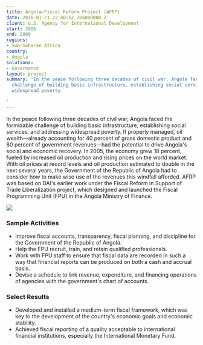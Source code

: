 ```yaml
---
title: Angola—Fiscal Reform Project (AFRP)
date: 2016-01-21 22:40:52.765000000 Z
client: U.S. Agency for International Development
start: 2006
end: 2009
regions:
- Sub-Saharan Africa
country:
- Angola
solutions:
- Governance
layout: project
summary: 'In the peace following three decades of civil war, Angola faced the formidable
  challenge of building basic infrastructure, establishing social services, and addressing
  widespread poverty.

'
---
```


In the peace following three decades of civil war, Angola faced the formidable challenge of building basic infrastructure, establishing social services, and addressing widespread poverty. If properly managed, oil wealth—already accounting for 40 percent of gross domestic product and 80 percent of government revenues—had the potential to drive Angola's social and economic recovery. In 2005, the economy grew 18 percent, fueled by increased oil production and rising prices on the world market. With oil prices at record levels and oil production estimated to double in the next several years, the Government of the Republic of Angola had to consider how to make wise use of the revenues this windfall afforded. AFRP was based on DAI's earlier work under the Fiscal Reform in Support of Trade Liberalization project, which designed and launched the Fiscal Programming Unit (FPU) in the Angola Ministry of Finance.

![][1]

###  Sample Activities

* Improve fiscal accounts, transparency, fiscal planning, and discipline for the Government of the Republic of Angola.
* Help the FPU recruit, train, and retain qualified professionals.
* Work with FPU staff to ensure that fiscal data are recorded in such a way that financial reports can be produced on both a cash and accrual basis.
* Devise a schedule to link revenue, expenditure, and financing operations of agencies with the government's chart of accounts.

###  Select Results

* Developed and installed a medium-term fiscal framework, which was key to the development of the country's economic goals and economic stability.
* Achieved fiscal reporting of a quality acceptable to international financial institutions, especially the International Monetary Fund.

[1]: /assets/images/projects/angolaFRP.jpg
